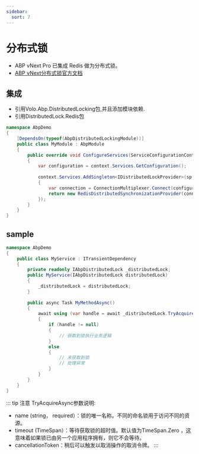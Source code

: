 ```yaml
---
sidebar:
  sort: 7
---
```


# 分布式锁
- ABP vNext Pro 已集成 Redis 做为分布式锁。
- [ABP vNext分布式锁官方文档](https://abp.io/docs/latest/framework/infrastructure/distributed-locking)

## 集成
- 引用Volo.Abp.DistributedLocking包,并且添加模块依赖.
- 引用DistributedLock.Redis包
```csharp
namespace AbpDemo
{
    [DependsOn(typeof(AbpDistributedLockingModule))]
    public class MyModule : AbpModule
    {
        public override void ConfigureServices(ServiceConfigurationContext context)
        {
            var configuration = context.Services.GetConfiguration();
        
            context.Services.AddSingleton<IDistributedLockProvider>(sp =>
            {
                var connection = ConnectionMultiplexer.Connect(configuration["Redis:Configuration"]);
                return new RedisDistributedSynchronizationProvider(connection.GetDatabase());
            });
        }
    }
}
```

## sample
```csharp
namespace AbpDemo
{
    public class MyService : ITransientDependency
    {
        private readonly IAbpDistributedLock _distributedLock;
		public MyService(IAbpDistributedLock distributedLock)
        {
            _distributedLock = distributedLock;
        }
        
        public async Task MyMethodAsync()
        {
            await using (var handle = await _distributedLock.TryAcquireAsync("MyLockName"))
            {
                if (handle != null)
                {
                    // 获取到锁执行业务逻辑
                }
                else
                {
                    // 未获取到锁
                    // 处理异常
                }
            }   
        }
    }
}
```

::: tip 注意
TryAcquireAsync参数说明:
- name (string， required）：锁的唯一名称。不同的命名锁用于访问不同的资源。
- timeout (TimeSpan）：等待获取锁的超时值。默认值为TimeSpan.Zero ，这意味着如果锁已由另一个应用程序拥有，则它不会等待。
- cancellationToken：稍后可以触发以取消操作的取消令牌。
:::
